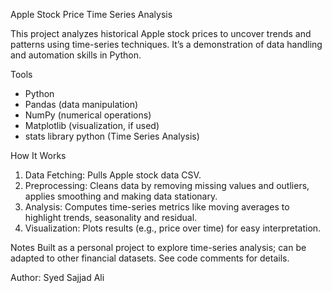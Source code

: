 Apple Stock Price Time Series Analysis

This project analyzes historical Apple stock prices to uncover trends and patterns using time-series techniques. It’s a demonstration of data handling and automation skills in Python.

Tools
- Python
- Pandas (data manipulation)
- NumPy (numerical operations)
- Matplotlib (visualization, if used)
- stats library python (Time Series Analysis)

How It Works
1. Data Fetching: Pulls Apple stock data CSV.
2. Preprocessing: Cleans data by removing missing values and outliers, applies smoothing and making data stationary.
3. Analysis: Computes time-series metrics like moving averages to highlight trends, seasonality and residual.
4. Visualization: Plots results (e.g., price over time) for easy interpretation.

Notes
Built as a personal project to explore time-series analysis; can be adapted to other financial datasets. See code comments for details.

Author: Syed Sajjad Ali
